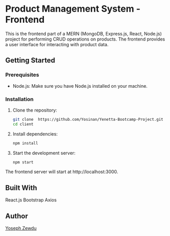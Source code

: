 # Product Management System - Frontend


This is the frontend part of a MERN (MongoDB, Express.js, React, Node.js) project for performing CRUD operations on products. The frontend provides a user interface for interacting with product data.

## Getting Started

### Prerequisites

- Node.js: Make sure you have Node.js installed on your machine.

### Installation

1. Clone the repository:

   ```bash
   git clone  https://github.com/Yosinan/Yenetta-Bootcamp-Project.git
   cd client

    ```

2. Install dependencies:

    ```bash
    npm install
    ```

3. Start the development server:
    
     ```bash
    npm start

    ```
    
The frontend server will start at http://localhost:3000.

## Built With
React.js
Bootstrap
Axios

## Author
[Yoseph Zewdu](https://github.com/Yosinan/)

